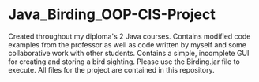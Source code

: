 # Java_Birding_OOP-CIS-Project
Created throughout my diploma's 2 Java courses. Contains modified code examples from the professor as well as code written by myself and some collaborative work with other students. Contains a simple, incomplete GUI for creating and storing a bird sighting. Please use the Birding.jar file to execute. All files for the project are contained in this repository. 
